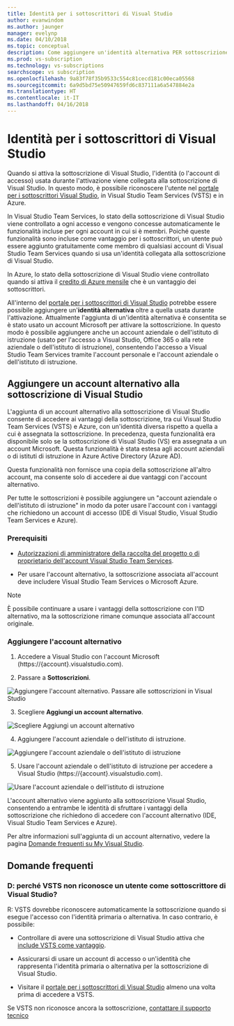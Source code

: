 ```yaml
---
title: Identità per i sottoscrittori di Visual Studio
author: evanwindom
ms.author: jaunger
manager: evelynp
ms.date: 04/10/2018
ms.topic: conceptual
description: Come aggiungere un'identità alternativa PER sottoscrizione di Visual Studio da usare per Visual Studio Team Services e Azure
ms.prod: vs-subscription
ms.technology: vs-subscriptions
searchscope: vs subscription
ms.openlocfilehash: 9a83f78f35b9533c554c81cecd181c00eca05568
ms.sourcegitcommit: 6a9d5bd75e50947659fd6c837111a6a547884e2a
ms.translationtype: HT
ms.contentlocale: it-IT
ms.lasthandoff: 04/16/2018
---
```

# <a name="identities-for-visual-studio-subscribers"></a>Identità per i sottoscrittori di Visual Studio

Quando si attiva la sottoscrizione di Visual Studio, l'identità (o l'account di accesso) usata durante l'attivazione viene collegata alla sottoscrizione di Visual Studio. In questo modo, è possibile riconoscere l'utente nel [portale per i sottoscrittori Visual Studio](https://my.visualstudio.com?wt.mc_id=o~msft~docs), in Visual Studio Team Services (VSTS) e in Azure.

In Visual Studio Team Services, lo stato della sottoscrizione di Visual Studio viene controllato a ogni accesso e vengono concesse automaticamente le funzionalità incluse per ogni account in cui si è membri.
Poiché queste funzionalità sono incluse come vantaggio per i sottoscrittori, un utente può essere aggiunto gratuitamente come membro di qualsiasi account di Visual Studio Team Services quando si usa un'identità collegata alla sottoscrizione di Visual Studio.

In Azure, lo stato della sottoscrizione di Visual Studio viene controllato quando si attiva il [credito di Azure mensile](https://azure.microsoft.com/pricing/member-offers/credit-for-visual-studio-subscribers/) che è un vantaggio dei sottoscrittori.

All'interno del [portale per i sottoscrittori di Visual Studio](https://my.visualstudio.com?wt.mc_id=o~msft~docs) potrebbe essere possibile aggiungere un'**identità alternativa** oltre a quella usata durante l'attivazione. Attualmente l'aggiunta di un'identità alternativa è consentita se è stato usato un account Microsoft per attivare la sottoscrizione. In questo modo è possibile aggiungere anche un account aziendale o dell'istituto di istruzione (usato per l'accesso a Visual Studio, Office 365 o alla rete aziendale o dell'istituto di istruzione), consentendo l'accesso a Visual Studio Team Services tramite l'account personale e l'account aziendale o dell'istituto di istruzione.

## <a name="add-an-alternate-account-to-your-visual-studio-subscription"></a>Aggiungere un account alternativo alla sottoscrizione di Visual Studio

L'aggiunta di un account alternativo alla sottoscrizione di Visual Studio consente di accedere ai vantaggi della sottoscrizione, tra cui Visual Studio Team Services (VSTS) e Azure, con un'identità diversa rispetto a quella a cui è assegnata la sottoscrizione. In precedenza, questa funzionalità era disponibile solo se la sottoscrizione di Visual Studio (VS) era assegnata a un account Microsoft. Questa funzionalità è stata estesa agli account aziendali o di istituti di istruzione in Azure Active Directory (Azure AD).

Questa funzionalità non fornisce una copia della sottoscrizione all'altro account, ma consente solo di accedere ai due vantaggi con l'account alternativo.

Per tutte le sottoscrizioni è possibile aggiungere un "account aziendale o dell'istituto di istruzione" in modo da poter usare l'account con i vantaggi che richiedono un account di accesso (IDE di Visual Studio, Visual Studio Team Services e Azure).

### <a name="prerequisites"></a>Prerequisiti

* [Autorizzazioni di amministratore della raccolta del progetto o di proprietario dell'account Visual Studio Team Services](https://docs.microsoft.com/en-us/vsts/accounts/faq-add-delete-users#find-owner).

* Per usare l'account alternativo, la sottoscrizione associata all'account deve includere Visual Studio Team Services o Microsoft Azure.

> [!Note]
> È possibile continuare a usare i vantaggi della sottoscrizione con l'ID alternativo, ma la sottoscrizione rimane comunque associata all'account originale.

### <a name="add-the-alternate-account"></a>Aggiungere l'account alternativo

1. Accedere a Visual Studio con l'account Microsoft (https://{account}.visualstudio.com).

2. Passare a **Sottoscrizioni**.

  ![Aggiungere l'account alternativo. Passare alle sottoscrizioni in Visual Studio](_img/vs-alternate-identity/my-vs-subscriptions.png)

3. Scegliere **Aggiungi un account alternativo**.

  ![Scegliere Aggiungi un account alternativo ](_img/vs-alternate-identity/choose-add-alternate-account.png)

4. Aggiungere l'account aziendale o dell'istituto di istruzione.

  ![Aggiungere l'account aziendale o dell'istituto di istruzione](_img/vs-alternate-identity/enter-alternate-account-my-visual-studio-com-portal.png)

5. Usare l'account aziendale o dell'istituto di istruzione per accedere a Visual Studio (https://{account}.visualstudio.com).

  ![Usare l'account aziendale o dell'istituto di istruzione](_img/vs-alternate-identity/sign-in-with-alternate-account.png)

  L'account alternativo viene aggiunto alla sottoscrizione Visual Studio, consentendo a entrambe le identità di sfruttare i vantaggi della sottoscrizione che richiedono di accedere con l'account alternativo (IDE, Visual Studio Team Services e Azure).

Per altre informazioni sull'aggiunta di un account alternativo, vedere la pagina [Domande frequenti su My Visual Studio](https://www.visualstudio.com/my/myvsfaq#alternate).

## <a name="faq"></a>Domande frequenti

### <a name="q--why-doesnt-vsts-recognize-me-as-a-visual-studio-subscriber"></a>D: perché VSTS non riconosce un utente come sottoscrittore di Visual Studio?
R: VSTS dovrebbe riconoscere automaticamente la sottoscrizione quando si esegue l'accesso con l'identità primaria o alternativa. In caso contrario, è possibile:

* Controllare di avere una sottoscrizione di Visual Studio attiva che [include VSTS come vantaggio](vs-vsts.md).

* Assicurarsi di usare un account di accesso o un'identità che rappresenta l'identità primaria o alternativa per la sottoscrizione di Visual Studio.

* Visitare il [portale per i sottoscrittori di Visual Studio](https://my.visualstudio.com?wt.mc_id=o~msft~docs) almeno una volta prima di accedere a VSTS.

Se VSTS non riconosce ancora la sottoscrizione, [contattare il supporto tecnico](https://www.visualstudio.com/team-services/support/)
